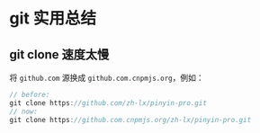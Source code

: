 # git 实用总结

## git clone 速度太慢

将 `github.com` 源换成 `github.com.cnpmjs.org`，例如：

```js
// before:
git clone https://github.com/zh-lx/pinyin-pro.git
// now:
git clone https://github.com.cnpmjs.org/zh-lx/pinyin-pro.git
```
